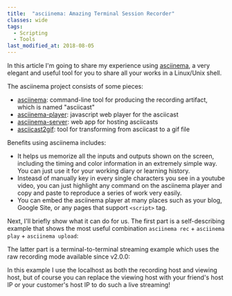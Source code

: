 ```yaml
---
title:  "asciinema: Amazing Terminal Session Recorder"
classes: wide
tags: 
  - Scripting
  - Tools
last_modified_at: 2018-08-05
---
```


In this article I'm going to share my experience using [asciinema](https://asciinema.org), a very elegant and useful tool for you to share all your works in a Linux/Unix shell.

The asciinema project consists of some pieces:
- [asciinema](https://github.com/asciinema/asciinema): command-line tool for producing the recording artifact, which is named "asciicast"
- [asciinema-player](https://github.com/asciinema/asciinema-player): javascript web player for the asciicast
- [asciinema-server](https://github.com/asciinema/asciinema-server): web app for hosting asciicasts
- [asciicast2gif](https://github.com/asciinema/asciicast2gif): tool for transforming from asciicast to a gif file

Benefits using asciinema includes:
- It helps us memorize all the inputs and outputs shown on the screen, including the timing and color information in an extremely simple way. You can just use it for your working diary or learning history.
- Insteasd of manually key in every single characters you see in a youtube video, you can just highlight any command on the asciinema player and copy and paste to reproduce a series of work very easily.
- You can embed the asciinema player at many places such as your blog, Google Site, or any pages that support `<script>` tag.

Next, I'll briefly show what it can do for us. The first part is a self-describing example that shows the most useful combination `asciinema rec` + `asciinema play` + `asciinema upload`:
<script id="asciicast-YF4J9BXk1Ym8l5r5oz8ZQcsYg" src="https://asciinema.org/a/YF4J9BXk1Ym8l5r5oz8ZQcsYg.js" async data-size="big"></script>

The latter part is a terminal-to-terminal streaming example which uses the raw recording mode available since v2.0.0:
<script id="asciicast-ZkdPJOQBJzlRGf5R6wEHiJT9S" src="https://asciinema.org/a/ZkdPJOQBJzlRGf5R6wEHiJT9S.js" async></script>
In this example I use the localhost as both the recording host and viewing host, but of course you can replace the viewing host with your friend's host IP or your customer's host IP to do such a live streaming!
